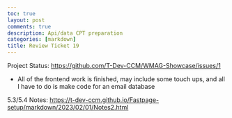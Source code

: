 ```yaml
---
toc: true
layout: post
comments: true
description: Api/data CPT preparation
categories: [markdown]
title: Review Ticket 19
---    
```


Project Status: https://github.com/T-Dev-CCM/WMAG-Showcase/issues/1

- All of the frontend work is finished, may include some touch ups, and all I have to do is make code for an email database 

5.3/5.4 Notes: https://t-dev-ccm.github.io/Fastpage-setup/markdown/2023/02/01/Notes2.html